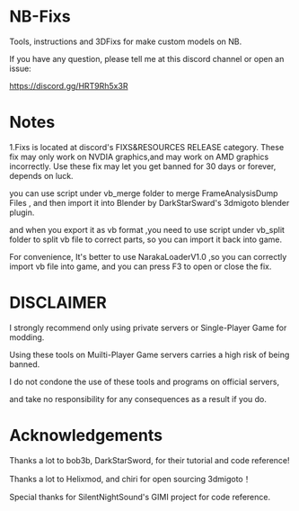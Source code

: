 # NB-Fixs
Tools, instructions and 3DFixs for make custom models on NB.

If you have any question, please tell me at this discord channel or open an issue: 

https://discord.gg/HRT9Rh5x3R

# Notes
1.Fixs is located at discord's FIXS&RESOURCES RELEASE category.
These fix may only work on NVDIA graphics,and may work on AMD graphics incorrectly.
Use these fix may let you get banned for 30 days or forever, depends on luck.

you can use script under vb_merge folder to merge FrameAnalysisDump Files , 
and then import it into Blender by DarkStarSward's 3dmigoto blender plugin.

and when you export it as vb format ,you need to use script under vb_split folder to split vb file to correct parts, 
so you can import it back into game.

For convenience,  It's better to use NarakaLoaderV1.0 ,so you can correctly import vb file into game, 
and you can press F3 to open or close the fix.

# DISCLAIMER
I strongly recommend only using private servers or Single-Player Game for modding. 

Using these tools on Muilti-Player Game servers carries a high risk of being banned. 

I do not condone the use of these tools and programs on official servers, 

and take no responsibility for any consequences as a result if you do.

# Acknowledgements
Thanks a lot to bob3b, DarkStarSword, for their tutorial and code reference!

Thanks a lot to Helixmod, and chiri for open sourcing 3dmigoto！

Special thanks for SilentNightSound's GIMI project for code reference.
